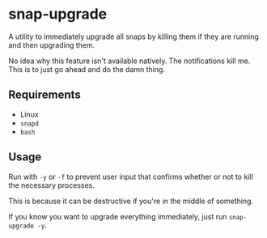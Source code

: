 # snap-upgrade

A utility to immediately upgrade all snaps by killing them if they are running and then upgrading them.

No idea why this feature isn't available natively.  The notifications kill me.  This is to just go ahead and do the damn thing.

## Requirements

- Linux
- `snapd`
- `bash`

## Usage

Run with `-y` or `-f` to prevent user input that confirms whether or not to kill the necessary processes.

This is because it can be destructive if you're in the middle of something.

If you know you want to upgrade everything immediately, just run `snap-upgrade -y`.
